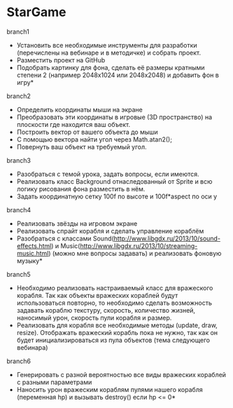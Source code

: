 # StarGame

branch1
- Установить все необходимые инструменты для разработки (перечислены на вебинаре и в методичке) и собрать проект.
- Разместить проект на GitHub
- Подобрать картинку для фона, сделать её размеры кратными степени 2 (например 2048x1024 или 2048x2048) и добавить фон в игру*

branch2
- Определить координаты мыши на экране
- Преобразовать эти координаты в игровые (3D пространство) на плоскости где находится ваш объект.
- Построить вектор от вашего объекта до мыши
- С помощью вектора найти угол через Math.atan2();
- Повернуть ваш объект на требуемый угол.

branch3
- Разобраться с темой урока, задать вопросы, если имеются.
- Реализовать класс Background отнаследованный от Sprite и всю логику рисования фона разместить в нём.
- Задать координатную сетку 100f по высоте и 100f*aspect по оси y

branch4
- Реализовать звёзды на игровом экране
- Реализовать спрайт корабля и сделать управление кораблём
- Разобраться с классами Sound(http://www.libgdx.ru/2013/10/sound-effects.html) и Music(http://www.libgdx.ru/2013/10/streaming-music.html) (можно мне вопросы задавать) и реализовать фоновую музыку*

branch5
- Необходимо реализовать настраиваемый класс для вражеского корабля. Так как объекты вражеских кораблей будут использоваться повторно, то необходимо сделать возможность задавать кораблю текстуру, скорость, количество жизней, наносимый урон, скорость пули корабля и размер.
- Реализовать для корабля все необходимые методы (update, draw, resize). Отображать вражеский корабль пока не нужно, так как он будет инициализироваться из пула объектов (тема следующего вебинара)

branch6
- Генерировать с разной вероятностью все виды вражеских кораблей с разными параметрами
- Наносить урон вражеским кораблям пулями нашего корабля (переменная hp) и вызывать destroy() если hp <= 0*
